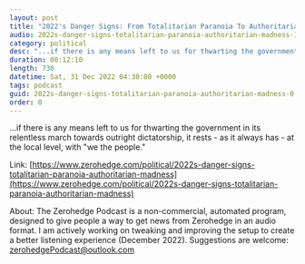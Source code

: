 ```yaml
---
layout: post
title: "2022's Danger Signs: From Totalitarian Paranoia To Authoritarian Madness"
audio: 2022s-danger-signs-totalitarian-paranoia-authoritarian-madness-1
category: political
desc: "...if there is any means left to us for thwarting the government in its relentless march towards outright dictatorship, it rests - as it always has - at the local level, with &quot;we the people.&quot;"
duration: 00:12:10
length: 730
datetime: Sat, 31 Dec 2022 04:30:00 +0000
tags: podcast
guid: 2022s-danger-signs-totalitarian-paranoia-authoritarian-madness-0
order: 0
---
```

...if there is any means left to us for thwarting the government in its relentless march towards outright dictatorship, it rests - as it always has - at the local level, with &quot;we the people.&quot;

Link: [https://www.zerohedge.com/political/2022s-danger-signs-totalitarian-paranoia-authoritarian-madness](https://www.zerohedge.com/political/2022s-danger-signs-totalitarian-paranoia-authoritarian-madness)

About: The Zerohedge Podcast is a non-commercial, automated program, designed to give people a way to get news from Zerohedge in an audio format.  I am actively working on tweaking and improving the setup to create a better listening experience (December 2022).  Suggestions are welcome: [zerohedgePodcast@outlook.com](mailto:zerohedgePodcast@outlook.com)